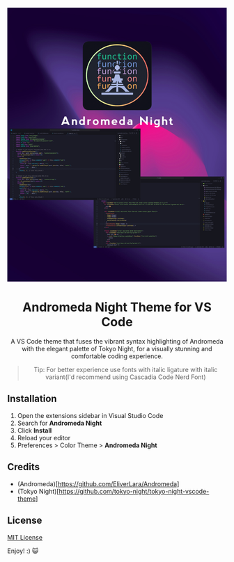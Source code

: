 <div align="center">

![theme banner](images/main.png)

# Andromeda Night Theme for VS Code

A VS Code theme that fuses the vibrant syntax highlighting of Andromeda with the elegant palette of Tokyo Night, for a visually stunning and comfortable coding experience.

> Tip: For better experience use fonts with italic ligature with italic variant(I'd recommend using Cascadia Code Nerd Font)

</div>

## Installation

1. Open the extensions sidebar in Visual Studio Code
2. Search for **Andromeda Night**
3. Click **Install**
4. Reload your editor
5. Preferences > Color Theme > **Andromeda Night**

## Credits

- (Andromeda)[https://github.com/EliverLara/Andromeda]
- (Tokyo Night)[https://github.com/tokyo-night/tokyo-night-vscode-theme]

## License

[MIT License](./LICENSE)

Enjoy! :) 😺
